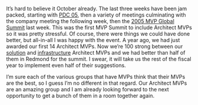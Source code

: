 It’s hard to believe it October already. The last three weeks have been
jam packed, starting with [PDC
05](http://msdn.microsoft.com/events/pdc), then a variety of meetings
culminating with the company meeting the following week, then the [2005
MVP Global Summit](http://mvp.support.microsoft.com/MVPSMT2005) last
week. This was the first MVP Summit to include Architect MVPs so it was
pretty stressful. Of course, there were things we could have done
better, but all-in-all I was happy with the event. A year ago, we had
just awarded our first 14 Architect MVPs. Now we’re 100 strong between
our
[solution](https://mvp.support.microsoft.com/communities/mvplist.aspx?Product=Visual+Developer+-+Solutions+Architect)
and
[infrastructure](https://mvp.support.microsoft.com/communities/mvplist.aspx?Product=Windows+Server+System+-+Infrastructure+Architect)
Architect MVPs and we had better than half of them in Redmond for the
summit. I swear, it will take us the rest of the fiscal year to
implement even half of their suggestions.

I’m sure each of the various groups that have MVPs think that their MVPs
are the best, so I guess I’m no different in that regard. Our Architect
MVPs are an amazing group and I am already looking forward to the next
opportunity to get a bunch of them in a room together again.
